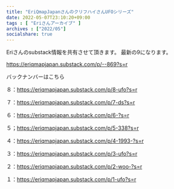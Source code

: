 ```yaml
---
title: "EriQmapJapanさんのクリフハイさんUFOシリーズ"
date: 2022-05-07T23:10:20+09:00
tags : [ "Eriさんアーカイブ" ]
archives : ["2022/05"]
socialshare: true
---
```



Eriさんのsubstack情報を共有させて頂きます。
最新の9になります。

https://eriqmapjapan.substack.com/p/--869?s=r


バックナンバーはこちら

８：https://eriqmapjapan.substack.com/p/8-ufo?s=r

７：https://eriqmapjapan.substack.com/p/7-ds?s=r

６：https://eriqmapjapan.substack.com/p/6-?s=r

５；https://eriqmapjapan.substack.com/p/5-338?s=r

４：https://eriqmapjapan.substack.com/p/4-1993-?s=r

３：https://eriqmapjapan.substack.com/p/3-ufo?s=r

２：https://eriqmapjapan.substack.com/p/2-woo-?s=r

１：https://eriqmapjapan.substack.com/p/1-ufo?s=r





<!--{{< rawhtml >}}

<iframe width="640" height="360" scrolling="no" frameborder="0" style="border: none;" src="../maskrisk.mp4"></iframe>

{{< /rawhtml >}}-->
